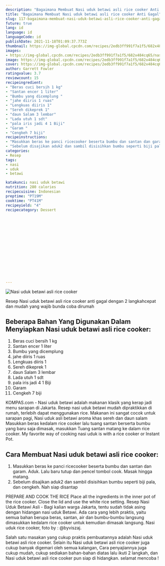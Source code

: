 ```yaml
---
description: "Bagaimana Membuat Nasi uduk betawi asli rice cooker Anti Gagal"
title: "Bagaimana Membuat Nasi uduk betawi asli rice cooker Anti Gagal"
slug: 117-bagaimana-membuat-nasi-uduk-betawi-asli-rice-cooker-anti-gagal
future: true
lang: id
language: id
languageCode: id
publishDate: 2021-11-18T01:09:37.773Z 
thumbnail: https://img-global.cpcdn.com/recipes/2edb3ff991f7a1f5/682x484cq65/nasi-uduk-betawi-asli-rice-cooker-foto-resep-utama.png
images:
- https://img-global.cpcdn.com/recipes/2edb3ff991f7a1f5/682x484cq65/nasi-uduk-betawi-asli-rice-cooker-foto-resep-utama.png
image: https://img-global.cpcdn.com/recipes/2edb3ff991f7a1f5/682x484cq65/nasi-uduk-betawi-asli-rice-cooker-foto-resep-utama.png
cover: https://img-global.cpcdn.com/recipes/2edb3ff991f7a1f5/682x484cq65/nasi-uduk-betawi-asli-rice-cooker-foto-resep-utama.png
author: Garrett Fowler
ratingvalue: 3.7
reviewcount: 15
recipeingredient:
- "Beras cuci bersih 1 kg"
- "Santan encer 1 liter"
- "Bumbu yang dicemplung "
- "jahe diiris 1 ruas"
- "Lengkuas diiris 1"
- "Sereh dikeprek 1"
- "daun Salam 3 lembar"
- "Lada utuh 1 sdt"
- "pala iris jadi 4 1 Biji"
- "Garam "
- "Cengkeh 7 biji"
recipeinstructions:
- "Masukkan beras ke panci ricecooker beserta bumbu dan santan dan garam. Aduk. Lalu baru tutup dan pencel tombol cook. Masak hingga matang."
- "Sebelum disajikan aduk2 dan sambil disisihkan bumbu seperti biji pala, dan cengkeh. Nah siap disantap"
categories:
- Resep
tags:
- nasi
- uduk
- betawi

katakunci: nasi uduk betawi 
nutrition: 280 calories
recipecuisine: Indonesian
preptime: "PT19M"
cooktime: "PT41M"
recipeyield: "4"
recipecategory: Dessert


     
    
    
    
    
    
    
    
    
    
    
      
    
---
```



![Nasi uduk betawi asli rice cooker](https://img-global.cpcdn.com/recipes/2edb3ff991f7a1f5/682x484cq65/nasi-uduk-betawi-asli-rice-cooker-foto-resep-utama.png)

Resep Nasi uduk betawi asli rice cooker  anti gagal dengan 2 langkahcepat dan mudah yang wajib bunda coba dirumah

<!--inarticleads1-->

## Beberapa Bahan Yang Digunakan Dalam Menyiapkan Nasi uduk betawi asli rice cooker:

1. Beras cuci bersih 1 kg
1. Santan encer 1 liter
1. Bumbu yang dicemplung 
1. jahe diiris 1 ruas
1. Lengkuas diiris 1
1. Sereh dikeprek 1
1. daun Salam 3 lembar
1. Lada utuh 1 sdt
1. pala iris jadi 4 1 Biji
1. Garam 
1. Cengkeh 7 biji

KOMPAS.com - Nasi uduk betawi adalah makanan klasik yang kerap jadi menu sarapan di Jakarta. Resep nasi uduk betawi mudah dipraktikkan di rumah, terlebih dapat menggunakan rice. Makanan ini sangat cocok untuk sarapan pagi, Nasi uduk asli betawi aroma khas sereh dan daun salam Masukkan beras kedalam rice cooker lalu tuang santan berserta bumbu yang baru saja dimasak, masukkan Tuang santan matang ke dalam rice cooker. My favorite way of cooking nasi uduk is with a rice cooker or Instant Pot. 

<!--inarticleads2-->

## Cara Membuat Nasi uduk betawi asli rice cooker:

1. Masukkan beras ke panci ricecooker beserta bumbu dan santan dan garam. Aduk. Lalu baru tutup dan pencel tombol cook. Masak hingga matang.
1. Sebelum disajikan aduk2 dan sambil disisihkan bumbu seperti biji pala, dan cengkeh. Nah siap disantap


PREPARE AND COOK THE RICE Place all the ingredients in the inner pot of the rice cooker. Close the lid and use the white rice setting. Resep Nasi Uduk Betawi Asli - Bagi kalian warga Jakarta, tentu sudah tidak asing dengan hidangan nasi uduk Betawi. Ada cara yang lebih praktis, yaitu semua bahan berupa beras, santan, air dan bumbu-bumbu langsung dimasukkan kedalam rice cooker untuk kemudian dimasak langsung. Nasi uduk rice cooker, foto by : @byviszaj. 

Salah satu masakan yang cukup praktis pembuatannya adalah  Nasi uduk betawi asli rice cooker. Selain itu  Nasi uduk betawi asli rice cooker  juga cukup banyak digemari oleh semua kalangan, Cara penyajiannya juga cukup mudah, cukup sediakan bahan-bahan diatas lalu ikuti 2 langkah, dan  Nasi uduk betawi asli rice cooker  pun siap di hidangkan. selamat mencoba !
